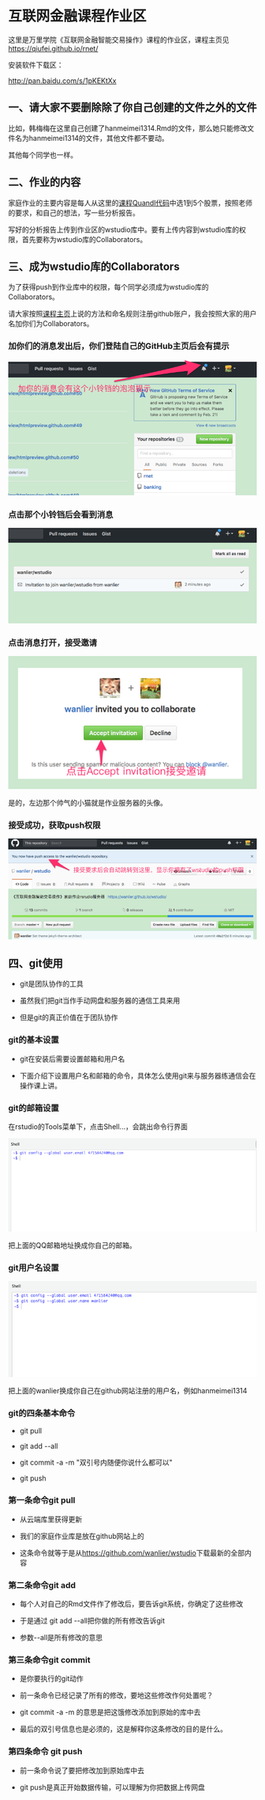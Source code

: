 # 互联网金融课程作业区

这里是万里学院《互联网金融智能交易操作》课程的作业区，课程主页见<https://qiufei.github.io/rnet/>


安装软件下载区：

http://pan.baidu.com/s/1pKEKtXx


## 一、请大家不要删除除了你自己创建的文件之外的文件


比如，韩梅梅在这里自己创建了hanmeimei1314.Rmd的文件，那么她只能修改文件名为hanmeimei1314的文件，其他文件都不要动。

其他每个同学也一样。


## 二、作业的内容

家庭作业的主要内容是每人从这里的[课程Quandl代码](https://github.com/qiufei/stockcode/blob/master/课程代码.csv)中选1到5个股票，按照老师的要求，和自己的想法，写一些分析报告。

写好的分析报告上传到作业区的wstudio库中。要有上传内容到wstudio库的权限，首先要称为wstudio库的Collaborators。


## 三、成为wstudio库的Collaborators

为了获得push到作业库中的权限，每个同学必须成为wstudio库的Collaborators。

请大家按照[课程主页](https://qiufei.github.io/rnet/)上说的方法和命名规则注册github账户，我会按照大家的用户名加你们为Collaborators。

### 加你们的消息发出后，你们登陆自己的GitHub主页后会有提示

![pop](./pic/0-adding-pop.png)

### 点击那个小铃铛后会看到消息

![news](./pic/0-adding-news.png)

### 点击消息打开，接受邀请

![acccepte](./pic/0-adding-accepte.png)

是的，左边那个帅气的小猫就是作业服务器的头像。

### 接受成功，获取push权限

![success](./pic/0-adding-success.png)

## 四、git使用

* git是团队协作的工具

* 虽然我们把git当作手动网盘和服务器的通信工具来用

* 但是git的真正价值在于团队协作

### git的基本设置

* git在安装后需要设置邮箱和用户名

* 下面介绍下设置用户名和邮箱的命令，具体怎么使用git来与服务器练通信会在操作课上讲。

### git的邮箱设置

在rstudio的Tools菜单下，点击Shell...，会跳出命令行界面

![email](./pic/05-git-email.png)

把上面的QQ邮箱地址换成你自己的邮箱。

### git用户名设置

![user](./pic/05-git-user.png)

把上面的wanlier换成你自己在github网站注册的用户名，例如hanmeimei1314


### git的四条基本命令

* git pull

* git add --all

* git commit -a -m "双引号内随便你说什么都可以"

* git push

### 第一条命令git pull

* 从云端库里获得更新

* 我们的家庭作业库是放在github网站上的

* 这条命令就等于是从<https://github.com/wanlier/wstudio>下载最新的全部内容

### 第二条命令git add

* 每个人对自己的Rmd文件作了修改后，要告诉git系统，你确定了这些修改

* 于是通过 git add --all把你做的所有修改告诉git

* 参数--all是所有修改的意思

### 第三条命令git commit

* 是你要执行的git动作

* 前一条命令已经记录了所有的修改，要地这些修改作何处置呢？

* git commit -a -m 的意思是把这饿修改添加到原始的库中去

* 最后的双引号信息也是必须的，这是解释你这条修改的目的是什么。

### 第四条命令 git push

* 前一条命令说了要把修改加到原始库中去

* git push是真正开始数据传输，可以理解为你把数据上传网盘

